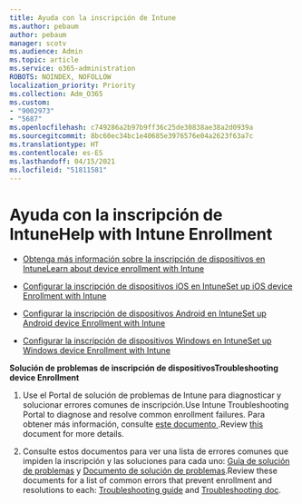 ```yaml
---
title: Ayuda con la inscripción de Intune
ms.author: pebaum
author: pebaum
manager: scotv
ms.audience: Admin
ms.topic: article
ms.service: o365-administration
ROBOTS: NOINDEX, NOFOLLOW
localization_priority: Priority
ms.collection: Adm_O365
ms.custom:
- "9002973"
- "5687"
ms.openlocfilehash: c749286a2b97b9ff36c25de30838ae38a2d0939a
ms.sourcegitcommit: 8bc60ec34bc1e40685e3976576e04a2623f63a7c
ms.translationtype: HT
ms.contentlocale: es-ES
ms.lasthandoff: 04/15/2021
ms.locfileid: "51811581"
---
```

# <a name="help-with-intune-enrollment"></a><span data-ttu-id="be9a8-102">Ayuda con la inscripción de Intune</span><span class="sxs-lookup"><span data-stu-id="be9a8-102">Help with Intune Enrollment</span></span>


- [<span data-ttu-id="be9a8-103">Obtenga más información sobre la inscripción de dispositivos en Intune</span><span class="sxs-lookup"><span data-stu-id="be9a8-103">Learn about device enrollment with Intune</span></span>](https://docs.microsoft.com/intune/device-enrollment)

- [<span data-ttu-id="be9a8-104">Configurar la inscripción de dispositivos iOS en Intune</span><span class="sxs-lookup"><span data-stu-id="be9a8-104">Set up iOS device Enrollment with Intune</span></span>](https://docs.microsoft.com/intune/ios-enroll)

- [<span data-ttu-id="be9a8-105">Configurar la inscripción de dispositivos Android en Intune</span><span class="sxs-lookup"><span data-stu-id="be9a8-105">Set up Android device Enrollment with Intune</span></span>](https://docs.microsoft.com/intune/android-enroll)

- [<span data-ttu-id="be9a8-106">Configurar la inscripción de dispositivos Windows en Intune</span><span class="sxs-lookup"><span data-stu-id="be9a8-106">Set up Windows device Enrollment with Intune</span></span>](https://docs.microsoft.com/intune/windows-enroll)

<span data-ttu-id="be9a8-107">**Solución de problemas de inscripción de dispositivos**</span><span class="sxs-lookup"><span data-stu-id="be9a8-107">**Troubleshooting device Enrollment**</span></span>

1. <span data-ttu-id="be9a8-108">Use el Portal de solución de problemas de Intune para diagnosticar y solucionar errores comunes de inscripción.</span><span class="sxs-lookup"><span data-stu-id="be9a8-108">Use Intune Troubleshooting Portal to diagnose and resolve common enrollment failures.</span></span> <span data-ttu-id="be9a8-109">Para obtener más información, consulte [este documento ](https://docs.microsoft.com/intune/help-desk-operators).</span><span class="sxs-lookup"><span data-stu-id="be9a8-109">Review [this](https://docs.microsoft.com/intune/help-desk-operators) document for more details.</span></span>

2. <span data-ttu-id="be9a8-110">Consulte estos documentos para ver una lista de errores comunes que impiden la inscripción y las soluciones para cada uno: [Guía de solución de problemas](https://support.microsoft.com/help/4469913/troubleshooting-windows-device-enrollment-problems-in-microsoft-intune) y [Documento de solución de problemas](https://docs.microsoft.com/intune/troubleshoot-device-enrollment-in-intune).</span><span class="sxs-lookup"><span data-stu-id="be9a8-110">Review these documents for a list of common errors that prevent enrollment and resolutions to each: [Troubleshooting guide](https://support.microsoft.com/help/4469913/troubleshooting-windows-device-enrollment-problems-in-microsoft-intune) and [Troubleshooting doc](https://docs.microsoft.com/intune/troubleshoot-device-enrollment-in-intune).</span></span>